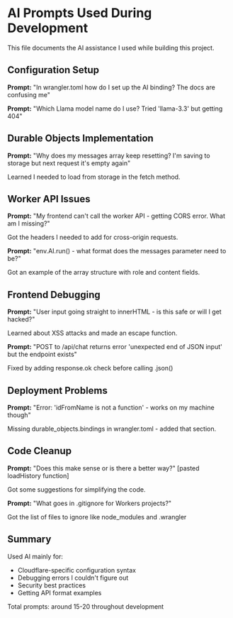 # AI Prompts Used During Development

This file documents the AI assistance I used while building this project.

## Configuration Setup

**Prompt:** "In wrangler.toml how do I set up the AI binding? The docs are confusing me"

**Prompt:** "Which Llama model name do I use? Tried 'llama-3.3' but getting 404"

## Durable Objects Implementation

**Prompt:** "Why does my messages array keep resetting? I'm saving to storage but next request it's empty again"

Learned I needed to load from storage in the fetch method.

## Worker API Issues

**Prompt:** "My frontend can't call the worker API - getting CORS error. What am I missing?"

Got the headers I needed to add for cross-origin requests.

**Prompt:** "env.AI.run() - what format does the messages parameter need to be?"

Got an example of the array structure with role and content fields.

## Frontend Debugging

**Prompt:** "User input going straight to innerHTML - is this safe or will I get hacked?"

Learned about XSS attacks and made an escape function.

**Prompt:** "POST to /api/chat returns error 'unexpected end of JSON input' but the endpoint exists"

Fixed by adding response.ok check before calling .json()

## Deployment Problems

**Prompt:** "Error: 'idFromName is not a function' - works on my machine though"

Missing durable_objects.bindings in wrangler.toml - added that section.

## Code Cleanup

**Prompt:** "Does this make sense or is there a better way?" [pasted loadHistory function]

Got some suggestions for simplifying the code.

**Prompt:** "What goes in .gitignore for Workers projects?"

Got the list of files to ignore like node_modules and .wrangler

## Summary

Used AI mainly for:
- Cloudflare-specific configuration syntax
- Debugging errors I couldn't figure out
- Security best practices
- Getting API format examples

Total prompts: around 15-20 throughout development
